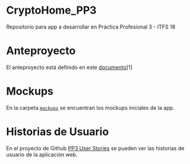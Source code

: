 # CryptoHome_PP3
Repositorio para app a desarrollar en Práctica Profesional 3 - ITFS 18

# Anteproyecto
El anteproyecto está definido en este [documento](https://docs.google.com/document/d/1TJiNVl4uBZMQ3BJ2zDG9XZl2qsdHWJhEnQBzVgH85v4/edit#)[1]

# Mockups

En la carpeta [`mockups`](/mockups/) se encuentran los mockups iniciales de la app.

# Historias de Usuario
En el proyecto de Github [PP3 User Stories](https://github.com/users/Sergiobass91/projects/1/views/1)
se pueden ver las historias de usuario de la aplicación web.
